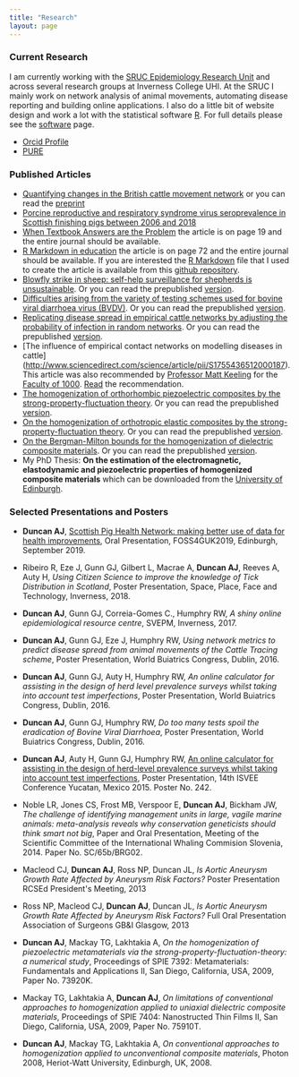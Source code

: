 ```yaml
---
title: "Research"
layout: page
---
```


### Current Research

I am currently working with the [SRUC Epidemiology Research Unit](http://www.sruc.ac.uk/info/120249/epidemiology_research_unit) and across several research groups at Inverness College UHI. At the SRUC I mainly work on network analysis of animal movements, automating disease reporting and building online applications. I also do a little bit of website design and work a lot with the statistical software [R](http://cran.r-project.org/). For full details please see the [software](https://aj2duncan.com/software/) page.

- [Orcid Profile](https://orcid.org/0000-0002-7314-9629)
- [PURE](https://pure.uhi.ac.uk/en/persons/andrew-duncan)

### Published Articles
- [Quantifying changes in the British cattle movement network](https://www.sciencedirect.com/science/article/abs/pii/S0167587721002683) or you can read the [preprint](https://arxiv.org/abs/2104.09270) 
- [Porcine reproductive and respiratory syndrome virus seroprevalence in Scottish finishing pigs between 2006 and 2018](https://bvajournals.onlinelibrary.wiley.com/doi/pdf/10.1002/vetr.349)
- [When Textbook Answers are the Problem](http://www.scottishmathematicalcouncil.org/wp1/smc-publications/journals/) the article is on page 19 and the entire journal should be available. 
- [R Markdown in education](http://www.scottishmathematicalcouncil.org/wp1/smc-journal-47-2017/) the article is on page 72 and the entire journal should be available. If you are interested the [R Markdown](https://rmarkdown.rstudio.com/) file that I used to create the article is available from this [github repository](https://github.com/aj2duncan/Rmd_Ed_Paper).
- [Blowfly strike in sheep: self-help surveillance for shepherds is unsustainable](http://veterinaryrecord.bmj.com/content/180/11/280.1.full). Or you can read the prepublished [version](http://openaccess.sruc.ac.uk/handle/11262/11171).
- [Difficulties arising from the variety of testing schemes used for bovine viral diarrhoea virus (BVDV)](http://veterinaryrecord.bmj.com/cgi/content/full/vr.103329). Or you can read the prepublished [version](http://openaccess.sruc.ac.uk/handle/11262/10928).
- [Replicating disease spread in empirical cattle networks by adjusting the probability of infection in random networks](http://www.sciencedirect.com/science/article/pii/S0040580914000653). Or you can read the prepublished [version](http://openaccess.sruc.ac.uk/bitstream/11262/10508/2/10508.pdf).
- [The influence of empirical contact networks on modelling diseases in cattle] (http://www.sciencedirect.com/science/article/pii/S1755436512000187). This article was also recommended by [Professor Matt Keeling](http://www2.warwick.ac.uk/fac/sci/maths/people/staff/matt_keeling/) for the [Faculty of 1000](http://f1000.com/about/whatis). [Read](http://f1000.com/717950095) the recommendation.
- [The homogenization of orthorhombic piezoelectric composites by the strong-property-fluctuation theory](http://iopscience.iop.org/1751-8121/42/16/165402). Or you can read the prepublished [version](http://arxiv.org/abs/0811.2387).
- [On the homogenization of orthotropic elastic composites by the strong-property-fluctuation theory](http://imamat.oxfordjournals.org/content/74/4/507.short?rss=1). Or you can read the prepublished [version](http://arxiv.org/abs/0810.5671).
- [On the Bergman-Milton bounds for the homogenization of dielectric composite materials](http://www.sciencedirect.com/science/article/pii/S0030401806011631</a>). Or you can read the prepublished [version](http://arxiv.org/abs/physics/0512008).
- My PhD Thesis: __On the estimation of the electromagnetic, elastodynamic and piezoelectric properties of homogenized composite materials__ which can be downloaded from the [University of Edinburgh](https://www.era.lib.ed.ac.uk/handle/1842/3871).


### Selected Presentations and Posters
- __Duncan AJ__, [Scottish Pig Health Network: making better use of data for health improvements](https://uk.osgeo.org/foss4guk2019/), Oral Presentation, FOSS4GUK2019, Edinburgh, September 2019.
- Ribeiro R, Eze J, Gunn GJ, Gilbert L, Macrae A, __Duncan AJ__, Reeves A, Auty H, _Using Citizen Science to improve the knowledge of Tick Distribution in Scotland_, Poster Presentation, Space, Place, Face and Technology, Inverness, 2018.
- __Duncan AJ__, Gunn GJ, Correia-Gomes C., Humphry RW, _A shiny online epidemiological resource centre_, SVEPM, Inverness, 2017. 
- __Duncan AJ__, Gunn GJ, Eze J, Humphry RW, _Using network metrics to predict disease spread from animal movements of the Cattle Tracing scheme_, Poster Presentation, World Buiatrics Congress, Dublin, 2016. 
- __Duncan AJ__, Gunn GJ, Auty H, Humphry RW, _An online calculator for assisting in the design of herd level prevalence surveys whilst taking into account test imperfections_, Poster Presentation, World Buiatrics Congress, Dublin, 2016.
- __Duncan AJ__, Gunn GJ, Humphry RW, _Do too many tests spoil the eradication of Bovine Viral Diarrhoea_, Poster Presentation, World Buiatrics Congress, Dublin, 2016.


- __Duncan AJ__, Auty H, Gunn GJ, Humphry RW, [An online calculator for assisting in the design of herd-level prevalence surveys whilst taking into account test imperfections](http://www.abstractsonline.com/Plan/ViewAbstract.aspx?sKey=909940c4-51e0-45b7-9577-46c7f25b2d9b&cKey=1ced8d75-5478-4b7f-81ea-f9fab912d764&mKey=6753aa4b-4efd-470c-b925-c66f22f0712c), Poster Presentation, 14th ISVEE Conference Yucatan, Mexico 2015. Poster No. 242.
- Noble LR, Jones CS, Frost MB, Verspoor E, __Duncan AJ__, Bickham JW, _The challenge of identifying management units in large, vagile marine animals: meta-analysis reveals why conservation geneticists should think smart not big_, Paper and Oral Presentation, Meeting of the Scientific Committee of the International Whaling Commision Slovenia, 2014. Paper No. SC/65b/BRG02.
- Macleod CJ, __Duncan AJ__, Ross NP, Duncan JL, _Is Aortic Aneurysm Growth Rate Affected by Aneurysm Risk Factors?_ Poster Presentation RCSEd President's Meeting, 2013
- Ross NP, Macleod CJ, __Duncan AJ__, Duncan JL, _Is Aortic Aneurysm Growth Rate Affected by Aneurysm Risk Factors?_ Full Oral Presentation Association of Surgeons GB&I Glasgow, 2013
- __Duncan AJ__, Mackay TG, Lakhtakia A, _On the homogenization of piezoelectric metamaterials via the strong-property-fluctuation-theory: a numerical study_, Proceedings of SPIE 7392: Metamaterials: Fundamentals and Applications II, San Diego, California, USA, 2009, Paper No. 73920K.
- Mackay TG, Lakhtakia A, __Duncan AJ__, _On limitations of conventional approaches to homogenization applied to uniaxial dielectric composite materials_, Proceedings of SPIE 7404: Nanostructed Thin Films II, San Diego, California, USA, 2009, Paper No. 75910T.
- __Duncan AJ__, Mackay TG, Lakhtakia A, _On conventional approaches to homogenization applied to unconventional composite materials_, Photon 2008, Heriot-Watt University, Edinburgh, UK, 2008.

